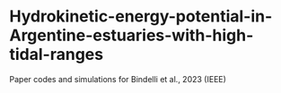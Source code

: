 # Hydrokinetic-energy-potential-in-Argentine-estuaries-with-high-tidal-ranges
Paper codes and simulations for Bindelli et al., 2023 (IEEE)
